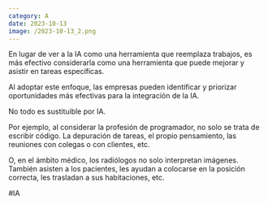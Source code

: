 ```yaml
--- 
category: A 
date: 2023-10-13 
image: /2023-10-13_2.png 
--- 
```


En lugar de ver a la IA como una herramienta que reemplaza trabajos, es más efectivo considerarla como una herramienta que puede mejorar y asistir en tareas específicas. 

Al adoptar este enfoque, las empresas pueden identificar y priorizar oportunidades más efectivas para la integración de la IA.

No todo es sustituible por IA. 

Por ejemplo, al considerar la profesión de programador, no solo se trata de escribir código. La depuración de tareas, el propio pensamiento, las reuniones con colegas o con clientes, etc. 

O, en el ámbito médico, los radiólogos no solo interpretan imágenes. También asisten a los pacientes, les ayudan a colocarse en la posición correcta, les trasladan a sus habitaciones, etc.

#IA